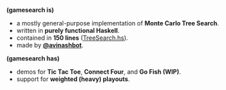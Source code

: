 **(gamesearch is)**
- a mostly general-purpose implementation of **Monte Carlo Tree Search**.
- written in **purely functional Haskell**.
- contained in **150 lines** ([TreeSearch.hs](https://github.com/avinashbot/gamesearch/blob/master/src/Game/GameSearch/TreeSearch.hs)).
- made by [**@avinashbot**](https://github.com/avinashbot).

**(gamesearch has)**
- demos for **Tic Tac Toe**, **Connect Four**, and **Go Fish (WIP)**.
- support for **weighted (heavy) playouts**.
